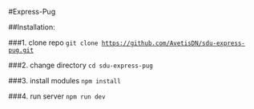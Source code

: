 #Express-Pug

##Installation:

###1. clone repo
<code>git clone https://github.com/AvetisDN/sdu-express-pug.git
</code>

###2. change directory
<code>cd sdu-express-pug
</code>

###3. install modules
<code>npm install
</code>

###4. run server
<code>npm run dev
</code>